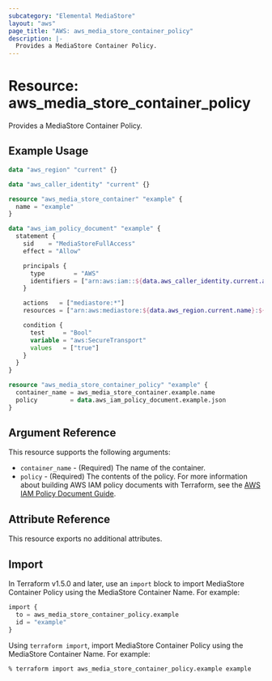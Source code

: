 ```yaml
---
subcategory: "Elemental MediaStore"
layout: "aws"
page_title: "AWS: aws_media_store_container_policy"
description: |-
  Provides a MediaStore Container Policy.
---
```


# Resource: aws_media_store_container_policy

Provides a MediaStore Container Policy.

## Example Usage

```terraform
data "aws_region" "current" {}

data "aws_caller_identity" "current" {}

resource "aws_media_store_container" "example" {
  name = "example"
}

data "aws_iam_policy_document" "example" {
  statement {
    sid    = "MediaStoreFullAccess"
    effect = "Allow"

    principals {
      type        = "AWS"
      identifiers = ["arn:aws:iam::${data.aws_caller_identity.current.account_id}:root"]
    }

    actions   = ["mediastore:*"]
    resources = ["arn:aws:mediastore:${data.aws_region.current.name}:${data.aws_caller_identity.current.account_id}:container/${aws_media_store_container.example.name}/*"]

    condition {
      test     = "Bool"
      variable = "aws:SecureTransport"
      values   = ["true"]
    }
  }
}

resource "aws_media_store_container_policy" "example" {
  container_name = aws_media_store_container.example.name
  policy         = data.aws_iam_policy_document.example.json
}
```

## Argument Reference

This resource supports the following arguments:

* `container_name` - (Required) The name of the container.
* `policy` - (Required) The contents of the policy. For more information about building AWS IAM policy documents with Terraform, see the [AWS IAM Policy Document Guide](https://learn.hashicorp.com/terraform/aws/iam-policy).

## Attribute Reference

This resource exports no additional attributes.

## Import

In Terraform v1.5.0 and later, use an `import` block to import MediaStore Container Policy using the MediaStore Container Name. For example:

```terraform
import {
  to = aws_media_store_container_policy.example
  id = "example"
}
```

Using `terraform import`, import MediaStore Container Policy using the MediaStore Container Name. For example:

```console
% terraform import aws_media_store_container_policy.example example
```
